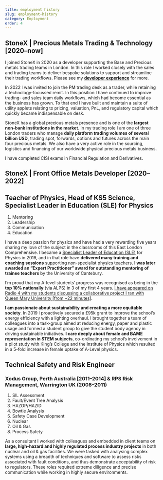 ```yaml
---
title: employment history
slug: employment-history
category: Employment
order: 4
---
```


## StoneX | Precious Metals Trading & Technology [2020<span>&#8211;</span>now]

I joined StoneX in 2020 as a developer supporting the Base and Precious metals trading teams in London. In this role I worked closely with the sales and trading teams to deliver bespoke solutions to support and streamline their trading workflows. Please see my **<a href="/developer-experience">developer experience</a>** for more.

In 2022 I was invited to join the PM trading desk as a trader, while retaining a technology-focussed remit. In this position I have continued to improve trading- and sales team daily workflows, which had become essential as the business has grown. To that end I have built and maintain a suite of utility applets relating to pricing, valuation, PnL, and regulatory capital which quickly became indispensable on desk.

StoneX has a global precious metals presence and is one of the **largest non-bank institutions in the market**. In my trading role I am one of three London traders who manage **daily platform trading volumes of several billion USD**, trading spot, forwards, options and futures across the main four precious metals. We also have a very active role in the sourcing, logistics and financing of our worldwide physical precious metals business.

I have completed CISI exams in Financial Regulation and Derivatives.

## StoneX | Front Office Metals Developer [2020<span>&#8211;</span>2022]

## Teacher of Physics, Head of KS5 Science, Specialist Leader in Education (SLE) for Physics

1. Mentoring
1. Leadership
1. Communication
1. Education

I have a deep passion for physics and have had a very rewarding five years sharing my love of the subject in the classrooms of this East London Comprehensive. I became a <a target="_blank" href="https://www.gov.uk/guidance/get-school-to-school-support-from-system-leaders#specialist-leaders-of-education-sles">Specialist Leader of Education (SLE)</a> for Physics in 2019, and in that role have **delivered many training and coaching sessions** supporting non-specialist physics teachers. **I was later awarded an “Expert Practitioner” award for outstanding mentoring of trainee teachers** by the University of Cantebury.

I’m proud that my A-level students’ progress was recognised as being in the **top 10% nationally** (via ALPS) in 3 of my first 4 years. <a target='_blank' href='https://www.bbc.co.uk/sounds/play/m0000qpw'>I have appeared on Radio 4 with my students discussing a collaborative project I ran with Queen Mary University [from ~22 minutes]</a>.

**I am passionate about sustainability and creating a more equitable society**. In 2019 I proactively secured a £95k grant to improve the school’s energy efficiency with a lighting overhaul. I brought together a team of colleagues into a task-group aimed at reducing energy, paper and plastic usage and formed a student group to give the student body agency in driving sustainable initiatives. **I care deeply about female and BAME representation in STEM subjects**, co-ordinating my school’s involvement in a pilot study with King’s College and the Institute of Physics which resulted in a 5-fold increase in female uptake of A-Level physics.

## Technical Safety and Risk Engineer

### Xodus Group, Perth Australia [2011–2014] & RPS Risk Management, Warrington UK (2008–2011)

1. SIL Assessment
1. Fault/Event Tree Analysis
1. HAZOP/HAZID
1. Bowtie Analysis
1. Safety Case Development
1. Nuclear
1. Oil & Gas
1. Process Safety

As a consultant I worked with colleagues and embedded in client teams on **large, high-hazard and highly regulated process industry projects** in both nuclear and oil & gas facilities. We were tasked with analysing complex systems using a breadth of techniques and software to assess risks associated with fault conditions, and thus demonstrate acceptability of risk to regulators. These roles required extreme diligence and precise communication while working in highly secure environments.
